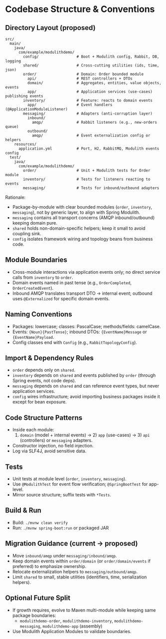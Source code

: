 # Codebase Structure & Conventions

## Directory Layout (proposed)

```
src/
  main/
    java/
      com/example/modulithdemo/
        config/                 # Boot + Modulith config, Rabbit, DB, logging
        shared/                 # Cross-cutting utilities (ids, time, json)
        order/                  # Domain: Order bounded module
          api/                  # REST controllers + DTOs
          domain/               # Aggregates, entities, value objects, events
          app/                  # Application services (use-cases) publishing events
        inventory/              # Feature: reacts to domain events
          app/                  # Event handlers (@ApplicationModuleListener)
        messaging/              # Adapters (anti-corruption layer)
          inbound/
            amqp/               # Rabbit listeners (e.g., new-orders queue)
          outbound/
            amqp/               # Event externalization config or helpers
    resources/
      application.yml           # Port, H2, RabbitMQ, Modulith events config
  test/
    java/
      com/example/modulithdemo/
        order/                  # Unit + Modulith tests for Order module
        inventory/              # Tests for listeners reacting to events
        messaging/              # Tests for inbound/outbound adapters
```

Rationale:
- Package-by-module with clear bounded modules (`order`, `inventory`, `messaging`), not by generic layer, to align with Spring Modulith.
- `messaging` contains all transport concerns (AMQP inbound/outbound) keeping domain pure.
- `shared` holds non-domain-specific helpers; keep it small to avoid coupling sink.
- `config` isolates framework wiring and topology beans from business code.

## Module Boundaries
- Cross-module interactions via application events only; no direct service calls from `inventory` to `order`.
- Domain events named in past tense (e.g., `OrderCompleted`, `OrderCreatedEvent`).
- Inbound AMQP translates transport DTO → internal event; outbound uses `@Externalized` for specific domain events.

## Naming Conventions
- Packages: lowercase; classes: PascalCase; methods/fields: camelCase.
- Events: `{Noun}{PastTense}`; inbound DTOs: `{EventName}Message` or `{EventName}Payload`.
- Config classes end with `Config` (e.g., `RabbitTopologyConfig`).

## Import & Dependency Rules
- `order` depends only on `shared`.
- `inventory` depends on `shared` and events published by `order` (through Spring events, not code deps).
- `messaging` depends on `shared` and can reference event types, but never application services.
- `config` wires infrastructure; avoid importing business packages inside it except for bean exposure.

## Code Structure Patterns
- Inside each module:
  1) `domain` (model + internal events) → 2) `app` (use-cases) → 3) `api` (controllers) or `messaging` adapters.
- Constructor injection, no field injection.
- Log via SLF4J, avoid sensitive data.

## Tests
- Unit tests at module level (`order`, `inventory`, `messaging`).
- Use `@ModulithTest` for event flow verification; `@SpringBootTest` for app-level.
- Mirror source structure; suffix tests with `*Tests`.

## Build & Run
- Build: `./mvnw clean verify`
- Run: `./mvnw spring-boot:run` or packaged JAR

## Migration Guidance (current → proposed)
- Move `inbound/amqp` under `messaging/inbound/amqp`.
- Keep domain events within `order/domain` (or `order/domain/events` if preferred) to emphasize ownership.
- Relocate externalization helpers to `messaging/outbound/amqp`.
- Limit `shared` to small, stable utilities (identifiers, time, serialization helpers).

## Optional Future Split
- If growth requires, evolve to Maven multi-module while keeping same package boundaries:
  - `modulithdemo-order`, `modulithdemo-inventory`, `modulithdemo-messaging`, `modulithdemo-app` (assembly)
- Use Modulith Application Modules to validate boundaries.
